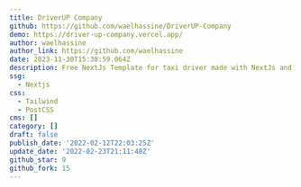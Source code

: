 ```yaml
---
title: DriverUP Company
github: https://github.com/waelhassine/DriverUP-Company
demo: https://driver-up-company.vercel.app/
author: waelhassine
author_link: https://github.com/waelhassine
date: 2023-11-30T15:38:59.064Z
description: Free NextJs Template for taxi driver made with NextJs and Tailwindcss.
ssg:
  - Nextjs
css:
  - Tailwind
  - PostCSS
cms: []
category: []
draft: false
publish_date: '2022-02-12T22:03:25Z'
update_date: '2022-02-23T21:11:48Z'
github_star: 9
github_fork: 15
---
```

